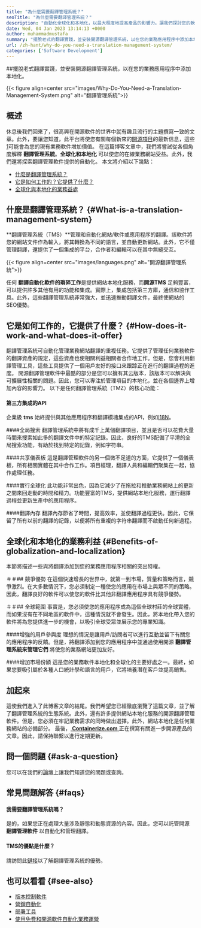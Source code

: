 ```yaml
---
title: "為什麼需要翻譯管理系統？" 
seoTitle: "為什麼需要翻譯管理系統？" 
description: "自動化全球化和本地化，以最大程度地提高產品的影響力。讓我們探討您的軟件如何利用翻譯管理系統。" 
date: Wed, 04 Jan 2023 13:14:13 +0000
author: muhammadmustafa
summary: "擺脫老式的翻譯實踐，並安裝開源翻譯管理系統，以在您的業務應用程序中添加本地化。" 
url: /zh-hant/why-do-you-need-a-translation-management-system/
categories: ['Software Development']
---
```


##擺脫老式翻譯實踐，並安裝開源翻譯管理系統，以在您的業務應用程序中添加本地化。

{{< figure align=center src="images/Why-Do-You-Need-a-Translation-Management-System.png" alt="翻譯管理系統">}}


## 概述
休息後我們回來了，很高興在開源軟件的世界中就有趣且流行的主題撰寫一致的文章。此外，要讓您知道，此平台將使您有關每個新來的[開源項目][1]的最新信息，這些[1]可能會為您的現有業務軟件增加價值。
在這篇博客文章中，我們將嘗試從各個角度解釋 **翻譯管理系統**。**全球化和本地化** 可以使您的在線業務網站受益。此外，我們還將探索翻譯管理軟件提供的自動化。
本文將介紹以下幾點：
  * [什麼是翻譯管理系統？][2]
  * [它是如何工作的？它提供了什麼？ ][3]
  * [全球化與本地化的業務益處][4]

## 什麼是翻譯管理系統？ {#What-is-a-translation-management-system}

**翻譯管理系統（TMS）**管理和自動化網站/軟件或應用程序的翻譯。該軟件將您的網站文件作為輸入，將其轉換為不同的語言，並自動更新網站。此外，它不僅管理翻譯，還提供了一個集成的平台，合作者和編輯可以在其中無縫交互。

{{< figure align=center src="images/languages.png" alt="開源翻譯管理系統">}}

任何 **翻譯自動化軟件的瑣碎工作**是提供網站本地化服務，而**開源TMS** 足夠豐富，可以提供許多其他有用的功能和集成。實際上，集成包括第三方庫，通信和協作工具。此外，這些翻譯管理系統非常強大，並迅速推動翻譯文件，最終使網站的SEO優勢。

## 它是如何工作的，它提供了什麼？ {#How-does-it-work-and-what-does-it-offer}

翻譯管理系統可自動化管理業務網站翻譯的重複任務。它提供了管理任何業務軟件的翻譯資產的規定，這些資產也使相關利益相關者合作地工作。但是，您會利用翻譯管理工具，這些工具提供了一個用戶友好的接口來跟踪正在進行的翻譯過程的進度。
開源翻譯管理軟件中最酷的部分是您可以擁有其云版本，該版本可以解決與可擴展性相關的問題。因此，您可以專注於管理項目的本地化，並在各個邊界上增加內容的影響力。
以下是任何翻譯管理系統（TMZ）的核心功能：

#### **第三方集成的API** 
企業級 **tms** 始終提供與其他應用程序和翻譯模塊集成的API，例如[I18N][5]。

####全局搜索
翻譯管理系統中將有成千上萬個翻譯項目，並且是否可以花費大量時間來搜索如此多的翻譯文件中的特定記錄。因此，良好的TMS配備了平滑的全局搜索功能，有助於找到特定的記錄，例如字符串。

####共享儀表板
這是翻譯管理軟件的另一個微不足道的方面，它提供了一個儀表板，所有相關實體在其中合作工作。項目經理，翻譯人員和編輯們聚集在一起，協作處理任務。

####實行全球化
此功能非常出色，因為它減少了在拖拉和推動業務網站上的更新之間來回走動的時間和精力。功能豐富的TMS，提供網站本地化服務，運行翻譯過程並更新生產中的應用程序。

####翻譯內存
翻譯內存節省了時間，提高效率，並使翻譯過程更快。因此，它保留了所有以前的翻譯的記錄，以便將所有重複的字符串翻譯而不啟動任何新過程。

## 全球化和本地化的業務利益 {#Benefits-of-globalization-and-localization}

本節將描述一些與將翻譯添加到您的業務應用程序相關的突出特權。

＃＃## 競爭優勢
在這個快速增長的世界中，就第一到市場，質量和策略而言，競爭激烈。在大多數情況下，您必須制定一種使您的應用在市場上與眾不同的策略。因此，翻譯良好的軟件可以使您的軟件比其他非翻譯應用程序具有競爭優勢。

＃＃## 全球範圍
事實是，您必須使您的應用程序成為這個全球村莊的全球實體，而如果沒有在不同地區的軟件中，這種情況就不會發生。因此，將本地化帶入您的軟件將為您提供進一步的機會，以吸引全球受眾並展示您的專業知識。

####增強的用戶參與度
理想的情況是讓用戶/訪問者可以進行互動並留下有關您的應用程序的反饋。但是，將翻譯添加到您的應用程序中並通過使用開源 **翻譯管理系統來管理它們** 將使您的業務網站更加友好。

####增加市場份額
這是您的業務軟件本地化和全球化的主要好處之一。最終，如果您要吸引屬於各種人口統計學和語言的用戶，它將培養潛在客戶並提高銷售。

## 加起來
這使我們進入了此博客文章的結尾。我們希望您已經徹底瀏覽了這篇文章，並了解了翻譯管理系統的生態系統。此外，還有許多提供網站本地化服務的開源翻譯管理軟件。但是，您必須在牢記業務需求的同時做出選擇。此外，網站本地化是任何業務網站的必備部分。
最後，[ **Containerize.com** ][6]正在撰寫有關進一步開源產品的文章。因此，請保持聯繫以進行定期更新。

## 問一個問題 {#ask-a-question}

您可以在我們的[論壇][7]上讓我們知道您的問題或查詢。

## 常見問題解答 {#faqs}


#### **我需要翻譯管理系統嗎？** 
是的，如果您正在處理大量涉及靜態和動態資源的內容。因此，您可以託管開源 **翻譯管理軟件** 以自動化和管理翻譯。

#### **TMS的優點是什麼？** 
請訪問此[鏈接][4]以了解翻譯管理系統的優勢。

## 也可以看看 {#see-also}

  * [版本控制軟件][8]
  * [營銷自動化][9]
  * [部署工具][10]
  * [使用免費和開源軟件自動化業務運營][11]



[1]: https://products.containerize.com/
[2]: #What-is-a-translation-management-system
[3]: #How-does-it-work-and-what-does-it-offer
[4]: #Benefits-of-globalization-and-localization
[5]: https://www.npmjs.com/package/i18n
[6]: https://www.containerize.com/
[7]: https://forum.containerize.com/
[8]: https://blog.containerize.com/category/version-control-software/
[9]: https://blog.containerize.com/category/marketing-automation/
[10]: https://blog.containerize.com/category/deployment-tools/
[11]: https://blog.containerize.com/blogging/automate-business-operations-using-open-source-software/
